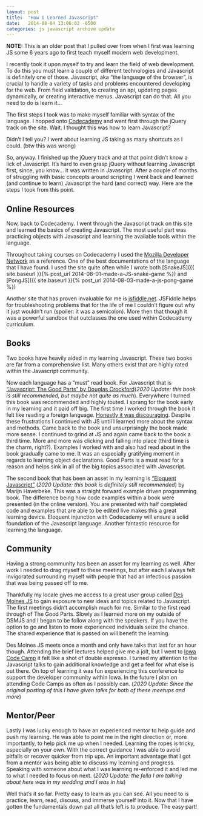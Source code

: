 ```yaml
---
layout: post
title:  "How I Learned Javascript"
date:   2014-08-04 13:06:02 -0500
categories: js javascript archive update
---
```

**NOTE:** This is an older post that I pulled over from when I first was learning JS some 6 years ago to first teach myself modern web development.

I recently took it upon myself to try and learn the field of web development. To do this you must learn a couple of different technologies and Javascript is definitely one of those. Javascript, aka “the language of the browser”, is crucial to handle a variety of tasks and problems encountered developing for the web. From field validation, to creating an api, updating pages dynamically, or creating interactive menus. Javascript can do that. All you need to do is learn it…

The first steps I took was to make myself familiar with syntax of the language. I hopped onto [Codecademy](https://www.codecademy.com/) and went first through the jQuery track on the site. Wait. I thought this was how to learn Javascript?

Didn’t I tell you? I went about learning JS taking as many shortcuts as I could. (btw this was wrong)

So, anyway. I finished up the jQuery track and at that point didn’t know a lick of Javascript.  It’s hard to even grasp jQuery without learning Javascript first, since, you know… it was written in Javascript. After a couple of months of struggling with basic concepts around scripting I went back and learned (and continue to learn) Javascript the hard (and correct) way. Here are the steps I took from this point.
## Online Resources
Now, back to Codecademy. I went through the Javascript track on this site and learned the basics of creating Javascript. The most useful part was practicing objects with Javascript and learning the available tools within the language.

Throughout taking courses on Codecademy I used the [Mozilla Developer Network](https://developer.mozilla.org/en-US/docs/Web/JavaScript) as a reference. One of the best documentations of the language that I have found. I used the site quite often while I wrote both [SnakeJS]({{ site.baseurl }}{% post_url 2014-08-01-made-a-JS-snake-game %}) and [PongJS]({{ site.baseurl }}{% post_url 2014-08-03-made-a-js-pong-game %})

Another site that has proven invaluable for me is [jsfiddle.net](https://jsfiddle.net).  JSFiddle helps for troubleshooting problems that for the life of me I couldn’t figure out why it just wouldn’t run (spoiler: it was a semicolon).  More then that though it was a powerful sandbox that outclasses the one used within Codecademy curriculum.
## Books
Two books have heavily aided in my learning Javascript.  These two books are far from a comprehensive list.  Many others exist that are highly rated within the Javascript community.

Now each language has a “must” read book.  For Javascript that is [“Javascript: The Good Parts” by Douglas Crockford](https://www.amazon.com/dp/0596517742/?tag=stackoverfl08-20)(*2020 Update: this book is still recommended, but maybe not quite as much*).  Everywhere I turned this book was recommended and highly touted. I sprang for the book early in my learning and it paid off big. The first time I worked through the book it felt like reading a foreign language. [Honestly it was discouraging](https://i.chzbgr.com/maxW500/667153664/hE447EFD9/). Despite these frustrations I continued with JS until I learned more about the syntax and methods. Came back to the book and unsurprisingly the book made more sense.  I continued to grind at JS and again came back to the book a third time. More and more was clicking and falling into place (third time is the charm, right?). Examples I worked with and also had read about in the book gradually came to me. It was an especially gratifying moment in regards to learning object declarations. Good Parts is a must read for a reason and helps sink in all of the big topics associated with Javascript.

The second book that has been an asset in my learning is [“Eloquent Javascript”](https://eloquentjavascript.net/) (*2020 Update: this book is definitely still recommended*) by Marijn Haverbeke. This was a straight forward example driven programming book.  The difference being how code examples within a book were presented (in the online version). You are presented with half completed code and examples that are able to be edited live makes this a great learning device. Eloquent injunction with Codecademy will ensure a solid foundation of the Javascript language. Another fantastic resource for learning the language.
## Community
Having a strong community has been an asset for my learning as well. After work I needed to drag myself to these meetings, but after each I always felt invigorated surrounding myself with people that had an infectious passion that was being passed off to me.

Thankfully my locale gives me access to a great user group called [Des Moines JS](http://dsmjs.com) to gain exposure to new ideas and topics related to Javascript. The first meetings didn’t accomplish much for me. Similar to the first read through of The Good Parts. Slowly as I learned more on my outside of DSMJS and I began to be follow along with the speakers. If you have the option to go and listen to more experienced individuals seize the chance.  The shared experience that is passed on will benefit the learning.

Des Moines JS meets once a month and only have talks that last for an hour though. Attending the brief lectures helped give me a jolt, but I went to [Iowa Code Camp](http://www.iowacodecamp.com/) it felt like a shot of double espresso. I turned my attention to the Javascript talks to gain additional knowledge and get a feel for what else is out there. On top of learning it was fun experiencing this conference to support the developer community within Iowa. In the future I plan on attending Code Camps as often as I possibly can. (*2020 Update: Since the original posting of this I have given talks for both of these meetups and more*)
## Mentor/Peer
Lastly I was lucky enough to have an experienced mentor to help guide and push my learning. He was able to point me in the right direction or, more importantly, to help pick me up when I needed. Learning the ropes is tricky, especially on your own. With the correct guidance I was able to avoid pitfalls or recover quicker from trip ups. An important advantage that I got from a mentor was being able to discuss my learning and progress. Speaking with someone about what I was learning re-enforced it and led me to what I needed to focus on next. (*2020 Update: the fella I am talking about here was in my wedding and I was in his*)

Well that’s it so far. Pretty easy to learn as you can see. All you need to is practice, learn, read, discuss, and immerse yourself into it. Now that I have gotten the fundamentals down pat all that’s left is to produce.  The easy part!
